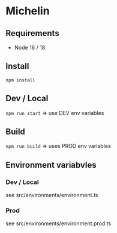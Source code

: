 # Michelin

## Requirements

- Node 16 / 18

## Install

```npm install```

## Dev / Local

```npm run start```
=> use DEV env variables

## Build

```npm run build```
=> uses PROD env variables

## Environment variabvles

### Dev / Local

see src/environments/environment.ts

### Prod

see src/environments/environment.prod.ts
